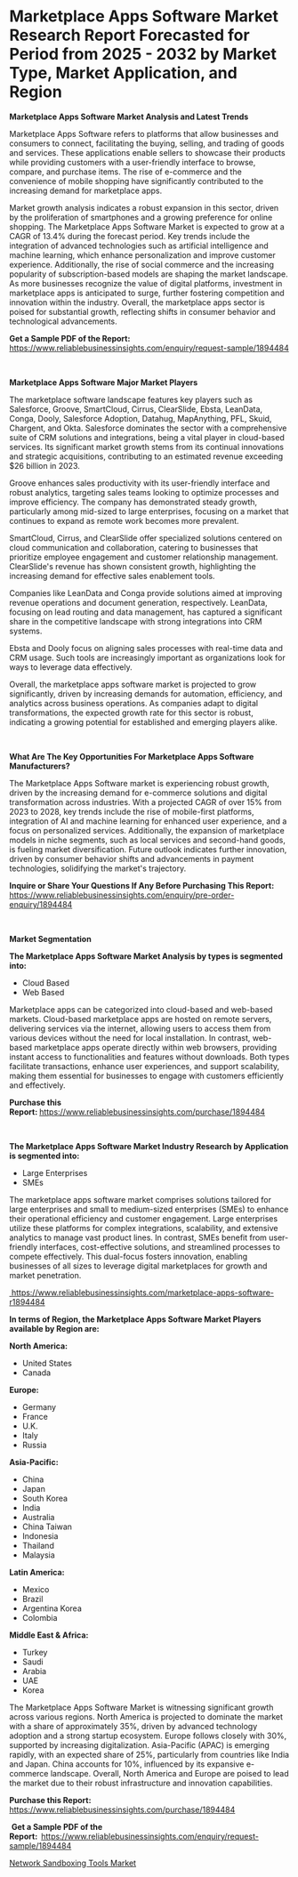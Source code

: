 <p><h1>Marketplace Apps Software Market Research Report Forecasted for Period from 2025 -  2032 by Market Type, Market Application, and Region</h1></p><p><strong>Marketplace Apps Software Market Analysis and Latest Trends</strong></p>
<p><p>Marketplace Apps Software refers to platforms that allow businesses and consumers to connect, facilitating the buying, selling, and trading of goods and services. These applications enable sellers to showcase their products while providing customers with a user-friendly interface to browse, compare, and purchase items. The rise of e-commerce and the convenience of mobile shopping have significantly contributed to the increasing demand for marketplace apps.</p><p>Market growth analysis indicates a robust expansion in this sector, driven by the proliferation of smartphones and a growing preference for online shopping. The Marketplace Apps Software Market is expected to grow at a CAGR of 13.4% during the forecast period. Key trends include the integration of advanced technologies such as artificial intelligence and machine learning, which enhance personalization and improve customer experience. Additionally, the rise of social commerce and the increasing popularity of subscription-based models are shaping the market landscape. As more businesses recognize the value of digital platforms, investment in marketplace apps is anticipated to surge, further fostering competition and innovation within the industry. Overall, the marketplace apps sector is poised for substantial growth, reflecting shifts in consumer behavior and technological advancements.</p></p>
<p><strong>Get a Sample PDF of the Report:&nbsp;</strong> <a href="https://www.reliablebusinessinsights.com/enquiry/request-sample/1894484?utm_campaign=3050&utm_medium=2&utm_source=Github&utm_content=ia&utm_term=28032025&utm_id=marketplace-apps-software">https://www.reliablebusinessinsights.com/enquiry/request-sample/1894484</a></p>
<p>&nbsp;</p>
<p><strong>Marketplace Apps Software Major Market Players</strong></p>
<p><p>The marketplace software landscape features key players such as Salesforce, Groove, SmartCloud, Cirrus, ClearSlide, Ebsta, LeanData, Conga, Dooly, Salesforce Adoption, Datahug, MapAnything, PFL, Skuid, Chargent, and Okta. Salesforce dominates the sector with a comprehensive suite of CRM solutions and integrations, being a vital player in cloud-based services. Its significant market growth stems from its continual innovations and strategic acquisitions, contributing to an estimated revenue exceeding $26 billion in 2023.</p><p>Groove enhances sales productivity with its user-friendly interface and robust analytics, targeting sales teams looking to optimize processes and improve efficiency. The company has demonstrated steady growth, particularly among mid-sized to large enterprises, focusing on a market that continues to expand as remote work becomes more prevalent.</p><p>SmartCloud, Cirrus, and ClearSlide offer specialized solutions centered on cloud communication and collaboration, catering to businesses that prioritize employee engagement and customer relationship management. ClearSlide's revenue has shown consistent growth, highlighting the increasing demand for effective sales enablement tools.</p><p>Companies like LeanData and Conga provide solutions aimed at improving revenue operations and document generation, respectively. LeanData, focusing on lead routing and data management, has captured a significant share in the competitive landscape with strong integrations into CRM systems.</p><p>Ebsta and Dooly focus on aligning sales processes with real-time data and CRM usage. Such tools are increasingly important as organizations look for ways to leverage data effectively.</p><p>Overall, the marketplace apps software market is projected to grow significantly, driven by increasing demands for automation, efficiency, and analytics across business operations. As companies adapt to digital transformations, the expected growth rate for this sector is robust, indicating a growing potential for established and emerging players alike.</p></p>
<p>&nbsp;</p>
<p><strong>What Are The Key Opportunities For Marketplace Apps Software Manufacturers?</strong></p>
<p><p>The Marketplace Apps Software market is experiencing robust growth, driven by the increasing demand for e-commerce solutions and digital transformation across industries. With a projected CAGR of over 15% from 2023 to 2028, key trends include the rise of mobile-first platforms, integration of AI and machine learning for enhanced user experience, and a focus on personalized services. Additionally, the expansion of marketplace models in niche segments, such as local services and second-hand goods, is fueling market diversification. Future outlook indicates further innovation, driven by consumer behavior shifts and advancements in payment technologies, solidifying the market's trajectory.</p></p>
<p><strong>Inquire or Share Your Questions If Any Before Purchasing This Report:</strong> <a href="https://www.reliablebusinessinsights.com/enquiry/pre-order-enquiry/1894484?utm_campaign=3050&utm_medium=2&utm_source=Github&utm_content=ia&utm_term=28032025&utm_id=marketplace-apps-software">https://www.reliablebusinessinsights.com/enquiry/pre-order-enquiry/1894484</a></p>
<p>&nbsp;</p>
<p><strong>Market Segmentation</strong></p>
<p><strong>The Marketplace Apps Software Market Analysis by types is segmented into:</strong></p>
<p><ul><li>Cloud Based</li><li>Web Based</li></ul></p>
<p><p>Marketplace apps can be categorized into cloud-based and web-based markets. Cloud-based marketplace apps are hosted on remote servers, delivering services via the internet, allowing users to access them from various devices without the need for local installation. In contrast, web-based marketplace apps operate directly within web browsers, providing instant access to functionalities and features without downloads. Both types facilitate transactions, enhance user experiences, and support scalability, making them essential for businesses to engage with customers efficiently and effectively.</p></p>
<p><strong>Purchase this Report:&nbsp;</strong><a href="https://www.reliablebusinessinsights.com/purchase/1894484?utm_campaign=3050&utm_medium=2&utm_source=Github&utm_content=ia&utm_term=28032025&utm_id=marketplace-apps-software">https://www.reliablebusinessinsights.com/purchase/1894484</a></p>
<p>&nbsp;</p>
<p><strong>The Marketplace Apps Software Market Industry Research by Application is segmented into:</strong></p>
<p><ul><li>Large Enterprises</li><li>SMEs</li></ul></p>
<p><p>The marketplace apps software market comprises solutions tailored for large enterprises and small to medium-sized enterprises (SMEs) to enhance their operational efficiency and customer engagement. Large enterprises utilize these platforms for complex integrations, scalability, and extensive analytics to manage vast product lines. In contrast, SMEs benefit from user-friendly interfaces, cost-effective solutions, and streamlined processes to compete effectively. This dual-focus fosters innovation, enabling businesses of all sizes to leverage digital marketplaces for growth and market penetration.</p></p>
<p><a href="https://www.reliablebusinessinsights.com/marketplace-apps-software-r1894484?utm_campaign=3050&utm_medium=2&utm_source=Github&utm_content=ia&utm_term=28032025&utm_id=marketplace-apps-software">&nbsp;https://www.reliablebusinessinsights.com/marketplace-apps-software-r1894484</a></p>
<p><strong>In terms of Region, the Marketplace Apps Software Market Players available by Region are:</strong></p>
<p>
    <p> <strong> North America: </strong>
        <ul>
            <li>United States</li>
            <li>Canada</li>
        </ul>
        </p> 
    <p> <strong> Europe: </strong>
        <ul>
            <li>Germany</li>
            <li>France</li>
            <li>U.K.</li>
            <li>Italy</li>
            <li>Russia</li>
        </ul>
        </p> 
    <p> <strong> Asia-Pacific: </strong>
        <ul>
            <li>China</li>
            <li>Japan</li>
            <li>South Korea</li>
            <li>India</li>
            <li>Australia</li>
            <li>China Taiwan</li>
            <li>Indonesia</li>
            <li>Thailand</li>
            <li>Malaysia</li>
        </ul>
        </p> 
    <p> <strong> Latin America: </strong>
        <ul>
            <li>Mexico</li>
            <li>Brazil</li>
            <li>Argentina Korea</li>
            <li>Colombia</li>
        </ul>
        </p> 
    <p> <strong> Middle East & Africa: </strong>
        <ul>
            <li>Turkey</li>
            <li>Saudi</li>
            <li>Arabia</li>
            <li>UAE</li>
            <li>Korea</li>
        </ul>
    </p>
    </p>
<p><p>The Marketplace Apps Software Market is witnessing significant growth across various regions. North America is projected to dominate the market with a share of approximately 35%, driven by advanced technology adoption and a strong startup ecosystem. Europe follows closely with 30%, supported by increasing digitalization. Asia-Pacific (APAC) is emerging rapidly, with an expected share of 25%, particularly from countries like India and Japan. China accounts for 10%, influenced by its expansive e-commerce landscape. Overall, North America and Europe are poised to lead the market due to their robust infrastructure and innovation capabilities.</p></p>
<p><strong>Purchase this Report: </strong><a href="https://www.reliablebusinessinsights.com/purchase/1894484?utm_campaign=3050&utm_medium=2&utm_source=Github&utm_content=ia&utm_term=28032025&utm_id=marketplace-apps-software">https://www.reliablebusinessinsights.com/purchase/1894484</a></p>
<p>&nbsp;<strong>Get a Sample PDF of the Report:&nbsp;&nbsp;</strong><a href="https://www.reliablebusinessinsights.com/enquiry/request-sample/1894484?utm_campaign=3050&utm_medium=2&utm_source=Github&utm_content=ia&utm_term=28032025&utm_id=marketplace-apps-software">https://www.reliablebusinessinsights.com/enquiry/request-sample/1894484</a></p>
<p><strong></strong></p>
<p><p><a href="https://github.com/guleealhani/Market-Research-Report-List-1/blob/main/network-sandboxing-tools-market.md?utm_campaign=3050&utm_medium=2&utm_source=Github&utm_content=ia&utm_term=28032025&utm_id=marketplace-apps-software">Network Sandboxing Tools Market</a></p></p>